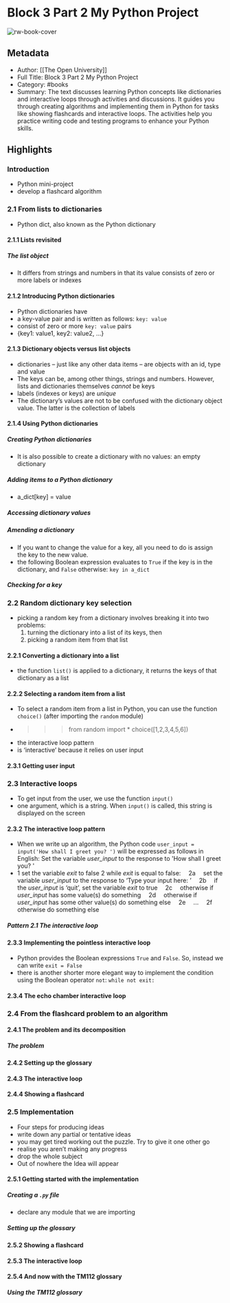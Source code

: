 # Block 3 Part 2 My Python Project

![rw-book-cover](https://readwise-assets.s3.amazonaws.com/media/reader/parsed_document_assets/194377274/QEPRc-PEyMBzuW-vNKKer35IPknrsnM0Ep6yoxhzElA-cove_AkYEQys.jpg)

## Metadata
- Author: [[The Open University]]
- Full Title: Block 3 Part 2 My Python Project
- Category: #books
- Summary: The text discusses learning Python concepts like dictionaries and interactive loops through activities and discussions.
It guides you through creating algorithms and implementing them in Python for tasks like showing flashcards and interactive loops.
The activities help you practice writing code and testing programs to enhance your Python skills.

## Highlights
### Introduction
- Python mini-project
- develop a flashcard algorithm
### 2.1 From lists to dictionaries
- Python dict, also known as the Python dictionary
#### 2.1.1 Lists revisited
##### The list object
- It differs from strings and numbers in that its value consists of zero or more labels or indexes
#### 2.1.2 Introducing Python dictionaries
- Python dictionaries have
- a key-value pair and is written as follows:
  `key: value`
- consist of zero or more `key: value` pairs
- {key1: value1, key2: value2, ...}
#### 2.1.3 Dictionary objects versus list objects
- dictionaries – just like any other data items – are objects with an id, type and value
- The keys can be, among other things, strings and numbers. However, lists and dictionaries themselves *cannot* be keys
- labels (indexes or keys) are *unique*
- The dictionary’s values are not to be confused with the dictionary object value. The latter is the collection of labels
#### 2.1.4 Using Python dictionaries
##### Creating Python dictionaries
- It is also possible to create a dictionary with no values: an empty dictionary
##### Adding items to a Python dictionary
- a_dict[key] = value
##### Accessing dictionary values
##### Amending a dictionary
- If you want to change the value for a key, all you need to do is assign the key to the new value.
- the following Boolean expression evaluates to `True` if the key is in the dictionary, and `False` otherwise:
  `key in a_dict`
##### Checking for a key
### 2.2 Random dictionary key selection
- picking a random key from a dictionary involves breaking it into two problems:
  1. turning the dictionary into a list of its keys, then
  2. picking a random item from that list
#### 2.2.1 Converting a dictionary into a list
- the function `list()` is applied to a dictionary, it returns the keys of that dictionary as a list
#### 2.2.2 Selecting a random item from a list
- To select a random item from a list in Python, you can use the function `choice()` (after importing the `random` module)
- >>> from random import * 
  >>> choice([1,2,3,4,5,6])
- the interactive loop pattern
- is ‘interactive’ because it relies on user input
#### 2.3.1 Getting user input
### 2.3 Interactive loops
- To get input from the user, we use the function `input()`
- one argument, which is a string. When `input()` is called, this string is displayed on the screen
#### 2.3.2 The interactive loop pattern
- When we write up an algorithm, the Python code
  `user_input = input('How shall I greet you? ')`
  will be expressed as follows in English:
  Set the variable *user_input* to the response to 'How shall I greet you? '
- 1 set the variable *exit* to false 2 while *exit* is equal to false:  2a  set the variable *user_input* to the response to ‘Type your input here: ’  2b  if the *user_input* is ‘quit’, set the variable *exit* to true  2c  otherwise if *user_input* has some value(s) do something  2d  otherwise if *user_input* has some other value(s) do something else  2e  ...  2f  otherwise do something else
##### Pattern 2.1 The interactive loop
#### 2.3.3 Implementing the pointless interactive loop
- Python provides the Boolean expressions `True` and `False`. So, instead we can write
  `exit = False`
- there is another shorter more elegant way to implement the condition using the Boolean operator `not`:
  `while not exit:`
#### 2.3.4 The echo chamber interactive loop
### 2.4 From the flashcard problem to an algorithm
#### 2.4.1 The problem and its decomposition
##### The problem
#### 2.4.2 Setting up the glossary
#### 2.4.3 The interactive loop
#### 2.4.4 Showing a flashcard
### 2.5 Implementation
- Four steps for producing ideas
- write down any partial or tentative ideas
- you may get tired working out the puzzle. Try to give it one other go
- realise you aren’t making any progress
- drop the whole subject
- Out of nowhere the Idea will appear
#### 2.5.1 Getting started with the implementation
##### Creating a `.py` file
- declare any module that we are importing
##### Setting up the glossary
#### 2.5.2 Showing a flashcard
#### 2.5.3 The interactive loop
#### 2.5.4 And now with the TM112 glossary
##### Using the TM112 glossary

